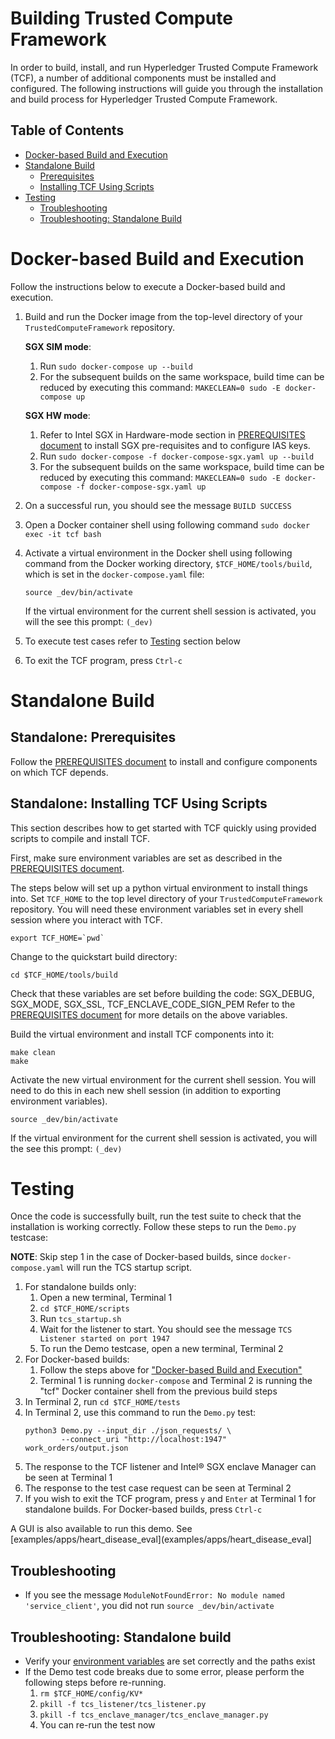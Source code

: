<!--
Licensed under Creative Commons Attribution 4.0 International License
https://creativecommons.org/licenses/by/4.0/
-->
# Building Trusted Compute Framework

In order to build, install, and run Hyperledger Trusted Compute Framework
(TCF), a number of additional components must be installed and configured.
The following instructions will guide you through the installation and build
process for Hyperledger Trusted Compute Framework.

## Table of Contents

- [Docker-based Build and Execution](#dockerbuild)
- [Standalone Build](#standalonebuild)
    - [Prerequisites](#prerequisites)
    - [Installing TCF Using Scripts](#installtcf)
- [Testing](#testing)
    - [Troubleshooting](#troubleshooting)
    - [Troubleshooting: Standalone Build](#troubleshootingstandalone)

# <a name="dockerbuild"></a>Docker-based Build and Execution
Follow the instructions below to execute a Docker-based build and execution.
1. Build and run the Docker image from the top-level directory of your
   `TrustedComputeFramework` repository.

   **SGX SIM mode**:
   1. Run `sudo docker-compose up --build`
   2. For the subsequent builds on the same workspace, build time can be
      reduced by executing this command:
      `MAKECLEAN=0 sudo -E docker-compose up`

   **SGX HW mode**:
   1. Refer to Intel SGX in Hardware-mode section in
      [PREREQUISITES document](PREREQUISITES.md) to install SGX pre-requisites
      and to configure IAS keys.
   2. Run `sudo docker-compose -f docker-compose-sgx.yaml up --build`
   3. For the subsequent builds on the same workspace, build time can be
      reduced by executing this command:
      `MAKECLEAN=0 sudo -E docker-compose -f docker-compose-sgx.yaml up`
2. On a successful run, you should see the message `BUILD SUCCESS`
3. Open a Docker container shell using following command
   `sudo docker exec -it tcf bash`
4. Activate a virtual environment in the Docker shell using following command
   from the Docker working directory, `$TCF_HOME/tools/build`,
   which is set in the `docker-compose.yaml` file:
   ```
   source _dev/bin/activate
   ```
   If the virtual environment for the current shell session is activated,
   you will the see this prompt: `(_dev)`
5. To execute test cases refer to [Testing](#testing) section below
6. To exit the TCF program, press `Ctrl-c`

# <a name="standalonebuild"></a>Standalone Build
## <a name="prerequisites"></a>Standalone: Prerequisites
Follow the [PREREQUISITES document](PREREQUISITES.md) to install and configure
components on which TCF depends.

## <a name="installtcf"></a>Standalone: Installing TCF Using Scripts
This section describes how to get started with TCF quickly using provided
scripts to compile and install TCF.

First, make sure environment variables are set as described in the
[PREREQUISITES document](PREREQUISITES.md).

The steps below will set up a python virtual environment to install things
into. Set `TCF_HOME` to the top level directory of your
`TrustedComputeFramework` repository.
You will need these environment variables set in every shell session
where you interact with TCF.
```
export TCF_HOME=`pwd`
```

Change to the quickstart build directory:
```
cd $TCF_HOME/tools/build
```

Check that these variables are set before building the code:
SGX_DEBUG, SGX_MODE, SGX_SSL, TCF_ENCLAVE_CODE_SIGN_PEM
Refer to the [PREREQUISITES document](PREREQUISITES.md)
for more details on the above variables.

Build the virtual environment and install TCF components into it:
```
make clean
make
```

Activate the new virtual environment for the current shell session. You will
need to do this in each new shell session (in addition to exporting environment
variables).
```
source _dev/bin/activate
```
If the virtual environment for the current shell session is activated,
you will the see this prompt: `(_dev)`

# <a name="testing"></a>Testing

Once the code is successfully built, run the test suite to check that the
installation is working correctly.
Follow these steps to run the `Demo.py` testcase:

**NOTE**: Skip step 1 in the case of Docker-based builds, since
`docker-compose.yaml` will run the TCS startup script.

1. For standalone builds only:
   1. Open a new terminal, Terminal 1
   2. `cd $TCF_HOME/scripts`
   3. Run `tcs_startup.sh`
   4. Wait for the listener to start. You should see the message
      `TCS Listener started on port 1947`
   5. To run the Demo testcase, open a new terminal, Terminal 2
2. For Docker-based builds:
   1. Follow the steps above for ["Docker-based Build and Execution"](#dockerbuild)
   2. Terminal 1 is running `docker-compose` and Terminal 2 is running the
      "tcf" Docker container shell from the previous build steps
3. In Terminal 2, run `cd $TCF_HOME/tests`
4. In Terminal 2, use this command to run the `Demo.py` test:
   ```
   python3 Demo.py --input_dir ./json_requests/ \
           --connect_uri "http://localhost:1947" work_orders/output.json
   ```
5. The response to the TCF listener and Intel&reg; SGX enclave Manager can be
   seen at Terminal 1
6. The response to the test case request can be seen at Terminal 2
7. If you wish to exit the TCF program, press `y` and `Enter` at Terminal 1
   for standalone builds.
   For Docker-based builds, press `Ctrl-c`

A GUI is also available to run this demo.
See [examples/apps/heart_disease_eval](examples/apps/heart_disease_eval]

## <a name="troubleshooting"></a>Troubleshooting
- If you see the message
  `ModuleNotFoundError: No module named 'service_client'`, you did not run
  `source _dev/bin/activate`

## <a name="troubleshootingstandalone"></a>Troubleshooting: Standalone build
- Verify your [environment variables](PREREQUISITES.md#environment) are set correctly and the paths exist
- If the Demo test code breaks due to some error, please perform the following steps
before re-running.
  1. `rm $TCF_HOME/config/KV* `
  2. `pkill -f tcs_listener/tcs_listener.py`
  3. `pkill -f tcs_enclave_manager/tcs_enclave_manager.py`
  4. You can re-run the test now

